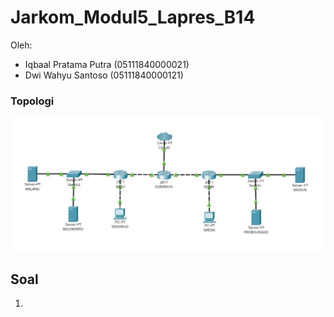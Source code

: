 # Jarkom_Modul5_Lapres_B14 <br>
Oleh:
- Iqbaal Pratama Putra (05111840000021) <br>
- Dwi Wahyu Santoso (05111840000121) <br>

### Topologi <br>
![alt text](/img/topologi.png)<br>

## Soal
1. 


